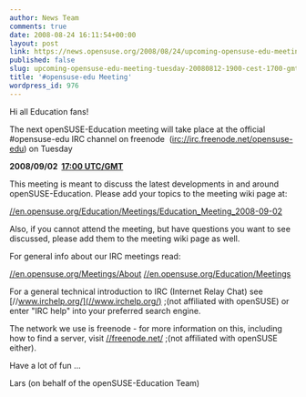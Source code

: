 ```yaml
---
author: News Team
comments: true
date: 2008-08-24 16:11:54+00:00
layout: post
link: https://news.opensuse.org/2008/08/24/upcoming-opensuse-edu-meeting-tuesday-20080812-1900-cest-1700-gmt/
published: false
slug: upcoming-opensuse-edu-meeting-tuesday-20080812-1900-cest-1700-gmt
title: '#opensuse-edu Meeting'
wordpress_id: 976
---
```


Hi all Education fans!


The next openSUSE-Education meeting will take place at the official #opensuse-edu IRC channel on freenode  ([irc://irc.freenode.net/opensuse-edu](irc://irc.freenode.net/opensuse-edu)) on Tuesday


**2008/09/02  [17:00 UTC/GMT](//www.worldtimeserver.com/convert_time_in_UTC.aspx?y=2008&mo=09&d=02&h=17&mn=0)**


This meeting is meant to discuss the latest developments in and around openSUSE-Education. Please add your topics to the meeting wiki page at:


[//en.opensuse.org/Education/Meetings/Education_Meeting_2008-09-02](//en.opensuse.org/Education/Meetings/Education_Meeting_2008-09-02)


Also, if you cannot attend the meeting, but have questions you want to see discussed, please add them to the meeting wiki page as well.

For general info about our IRC meetings read:

[//en.opensuse.org/Meetings/About](//en.opensuse.org/Meetings/About)
[//en.opensuse.org/Education/Meetings](//en.opensuse.org/Education/Meetings)

For a general technical introduction to IRC (Internet Relay Chat) see [//www.irchelp.org/](//www.irchelp.org/) ;(not affiliated with openSUSE) or enter "IRC help" into your preferred search engine.

The network we use is freenode - for more information on this, including how to find a server, visit [//freenode.net/](//freenode.net/) ;(not affiliated with openSUSE either).

Have a lot of fun ...

Lars (on behalf of the openSUSE-Education Team)
